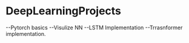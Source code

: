 # DeepLearningProjects
--Pytorch basics
--Visulize NN
--LSTM Implementation
--Trrasnformer implementation.
